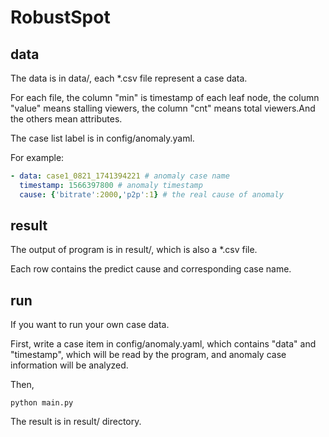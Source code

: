 # RobustSpot

## data

The data is in data/, each *.csv file represent a case data.

For each file, the column "min" is timestamp of each leaf node, the column "value" means stalling viewers, the column "cnt" means total viewers.And the others mean attributes.

The case list label is in config/anomaly.yaml.

For example:

```yaml
- data: case1_0821_1741394221 # anomaly case name
  timestamp: 1566397800 # anomaly timestamp
  cause: {'bitrate':2000,'p2p':1} # the real cause of anomaly
```

## result

The output of program is in result/, which is also a *.csv file.

Each row contains the predict cause and corresponding case name.

## run

If you want to run your own case data.

First, write a case item in config/anomaly.yaml, which contains "data" and "timestamp",  which will be read by the program, and anomaly case information will be analyzed.

Then, 

```shell
python main.py
```

The result is in result/ directory.

